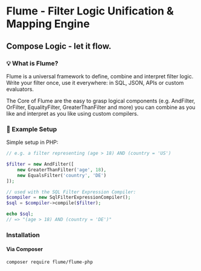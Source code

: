 # Flume - Filter Logic Unification &amp; Mapping Engine
## Compose Logic - let it flow.

### 💡 What is Flume?

Flume is a universal framework to define, combine and interpret filter logic.
Write your filter once, use it everywhere: in SQL, JSON, APIs or custom evaluators.

The Core of Flume are the easy to grasp logical components (e.g. AndFilter, OrFilter, EqualityFilter, GreaterThanFilter and more) you can combine as you like and interpret as you like using custom compilers.

### 🧱 Example Setup

Simple setup in PHP:

```php
// e.g. a filter representing (age > 18) AND (country = 'US')

$filter = new AndFilter([
    new GreaterThanFilter('age', 18),
    new EqualsFilter('country', 'DE')
]);

// used with the SQL Filter Expression Compiler:
$compiler = new SqlFilterExpressionCompiler();
$sql = $compiler->compile($filter);

echo $sql;
// => "(age > 18) AND (country = 'DE')"
```

### Installation

#### Via Composer
```bash
composer require flume/flume-php
```

